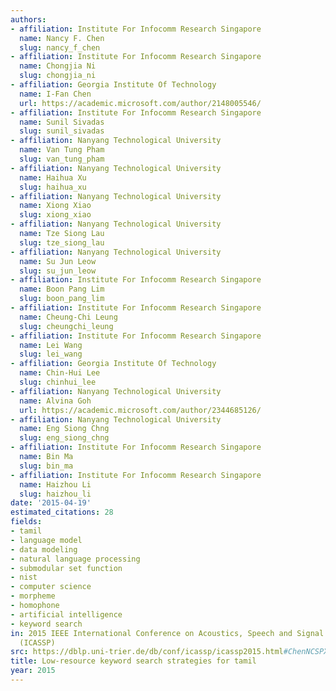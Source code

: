 ```yaml
---
authors:
- affiliation: Institute For Infocomm Research Singapore
  name: Nancy F. Chen
  slug: nancy_f_chen
- affiliation: Institute For Infocomm Research Singapore
  name: Chongjia Ni
  slug: chongjia_ni
- affiliation: Georgia Institute Of Technology
  name: I-Fan Chen
  url: https://academic.microsoft.com/author/2148005546/
- affiliation: Institute For Infocomm Research Singapore
  name: Sunil Sivadas
  slug: sunil_sivadas
- affiliation: Nanyang Technological University
  name: Van Tung Pham
  slug: van_tung_pham
- affiliation: Nanyang Technological University
  name: Haihua Xu
  slug: haihua_xu
- affiliation: Nanyang Technological University
  name: Xiong Xiao
  slug: xiong_xiao
- affiliation: Nanyang Technological University
  name: Tze Siong Lau
  slug: tze_siong_lau
- affiliation: Nanyang Technological University
  name: Su Jun Leow
  slug: su_jun_leow
- affiliation: Institute For Infocomm Research Singapore
  name: Boon Pang Lim
  slug: boon_pang_lim
- affiliation: Institute For Infocomm Research Singapore
  name: Cheung-Chi Leung
  slug: cheungchi_leung
- affiliation: Institute For Infocomm Research Singapore
  name: Lei Wang
  slug: lei_wang
- affiliation: Georgia Institute Of Technology
  name: Chin-Hui Lee
  slug: chinhui_lee
- affiliation: Nanyang Technological University
  name: Alvina Goh
  url: https://academic.microsoft.com/author/2344685126/
- affiliation: Nanyang Technological University
  name: Eng Siong Chng
  slug: eng_siong_chng
- affiliation: Institute For Infocomm Research Singapore
  name: Bin Ma
  slug: bin_ma
- affiliation: Institute For Infocomm Research Singapore
  name: Haizhou Li
  slug: haizhou_li
date: '2015-04-19'
estimated_citations: 28
fields:
- tamil
- language model
- data modeling
- natural language processing
- submodular set function
- nist
- computer science
- morpheme
- homophone
- artificial intelligence
- keyword search
in: 2015 IEEE International Conference on Acoustics, Speech and Signal Processing
  (ICASSP)
src: https://dblp.uni-trier.de/db/conf/icassp/icassp2015.html#ChenNCSPXXLLLL015
title: Low-resource keyword search strategies for tamil
year: 2015
---
```

